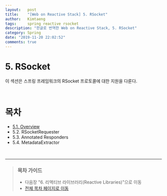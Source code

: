 ```yaml
---
layout:   post
title:    "[Web on Reactive Stack] 5. RSocket"
author:   Kimtaeng
tags: 	  spring reactive rsocket
description: "한글로 번역한 Web on Reactive Stack, 5. RSocket"
category: Spring
date: "2019-11-20 22:02:52"
comments: true
---
```


# 5. RSocket
이 섹션은 스프링 프레임워크의 RSocket 프로토콜에 대한 지원을 다룬다.

<br>

# 목차
- <a href="/post/rsocket-references-overview">5.1. Overview</a>
- 5.2. RSocketRequester
- 5.3. Annotated Responders
- 5.4. MetadataExtractor

<br>

---

> ### 목차 가이드
> - 다음장 "6. 리액티브 라이브러리(Reactive Libraries)"으로 이동
> - <a href="/post/web-on-reactive-stack">전체 목차 페이지로 이동</a>